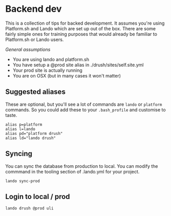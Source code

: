 # Backend dev

This is a collection of tips for backed development. It assumes you're using Platform.sh
and Lando which are set up out of the box. There are some fairly simple ones for training
purposes that would already be familiar to Platform.sh or Lando users.

*General assumptions*

* You are using lando and platform.sh
* You have setup a @prod site alias in ./drush/sites/self.site.yml
* Your prod site is actually running
* You are on OSX (but in many cases it won't matter)

## Suggested aliases

These are optional, but you'll see a lot of commands are `lando` or `platform`
commands. So you could add these to your `.bash_profile` and customise to
taste.

```
alias p=platform
alias l=lando
alias pd="platform drush"
alias ld="lando drush"
```

## Syncing

You can sync the database from production to local. You can modify the commmand in the
tooling section of .lando.yml for your project.

```
lando sync-prod
```

## Login to local / prod

```
lando drush @prod uli
```

